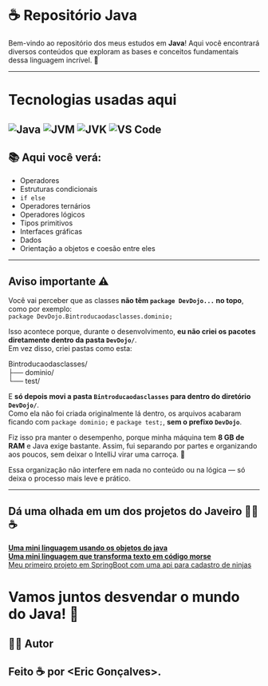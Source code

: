 
# ☕ Repositório Java

Bem-vindo ao repositório dos meus estudos em **Java**! Aqui você encontrará diversos conteúdos que exploram as bases e conceitos fundamentais dessa linguagem incrível. 🚀

---
# Tecnologias usadas aqui 

![Java](https://img.shields.io/badge/Java-FF6F00?style=for-the-badge&logo=java&logoColor=white) ![JVM](https://img.shields.io/badge/JVM-FF6F00?style=for-the-badge&logo=java&logoColor=white) ![JVK](https://img.shields.io/badge/JVK-FF6F00?style=for-the-badge&logo=java&logoColor=white)  ![VS Code](https://img.shields.io/badge/VS_Code-FF6F00?style=for-the-badge&logo=visual-studio-code&logoColor=white)
---

## 📚 Aqui você verá:

- Operadores
- Estruturas condicionais
- `if else`
- Operadores ternários
- Operadores lógicos
- Tipos primitivos
- Interfaces gráficas
- Dados
- Orientação a objetos e coesão entre eles

---


## Aviso importante ⚠️

Você vai perceber que as classes **não têm `package DevDojo...` no topo**, como por exemplo:  
`package DevDojo.Bintroducaodasclasses.dominio;`

Isso acontece porque, durante o desenvolvimento, **eu não criei os pacotes diretamente dentro da pasta `DevDojo/`**.  
Em vez disso, criei pastas como esta:

Bintroducaodasclasses/ <br>
├── dominio/ <br>
└── test/ <br>

E **só depois movi a pasta `Bintroducaodasclasses` para dentro do diretório `DevDojo/`**.  
Como ela não foi criada originalmente lá dentro, os arquivos acabaram ficando com `package dominio;` e `package test;`, **sem o prefixo `DevDojo`**.

Fiz isso pra manter o desempenho, porque minha máquina tem **8 GB de RAM** e Java exige bastante. Assim, fui separando por partes e organizando aos poucos, sem deixar o IntelliJ virar uma carroça. 🛒

Essa organização não interfere em nada no conteúdo ou na lógica — só deixa o processo mais leve e prático.



---
## Dá uma olhada em um dos projetos do **Javeiro** 👨‍💻☕

[**Uma mini linguagem usando os objetos do java**](https://github.com/EricRochaGoncalves/Linguagem_da_madrugada)  <br>
[**Uma mini linguagem que transforma texto em código morse**](https://github.com/EricRochaGoncalves/JarUtilities/tree/main/WLang%20-%20conversor%20de%20texto%20para%20código%20morse%20da%20segunda%20guerra!/Wlang) <br>
[Meu primeiro projeto em SpringBoot com uma api para cadastro de ninjas](https://github.com/EricRochaGoncalves/CadastroDeNinjas)



# Vamos juntos desvendar o mundo do Java! 🚀
## 🧑‍💻 Autor

Feito ☕ por **<Eric Gonçalves>**.
---





